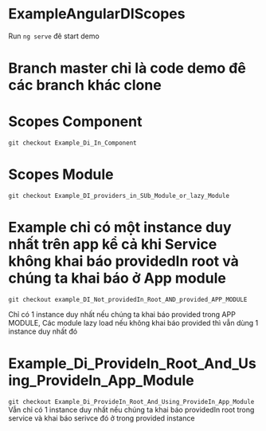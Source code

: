 # ExampleAngularDIScopes

Run `ng serve` đê start demo

# Branch master chỉ là code demo đê các branch khác clone

# Scopes Component
 `git checkout Example_Di_In_Component`
 

# Scopes Module
 `git checkout Example_DI_providers_in_SUb_Module_or_lazy_Module`
 
# Example chỉ có một instance duy nhất trên app kể cả khi Service không khai báo providedIn root và chúng ta khai báo ở App module
 `git checkout example_DI_Not_providedIn_Root_AND_provided_APP_MODULE`

Chỉ có 1 instance duy nhất nếu chúng ta khai báo provided trong APP MODULE, Các module lazy load nếu không khai báo provided thì vẫn dùng 1 instance duy nhất đó

# Example_Di_ProvideIn_Root_And_Using_ProvideIn_App_Module
 `git checkout Example_Di_ProvideIn_Root_And_Using_ProvideIn_App_Module`
 Vẫn chỉ có 1 instance duy nhất nếu chúng ta khai báo providedIn root  trong service và khai báo serivce đó ở trong provided instance
